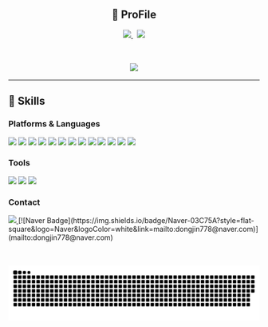 

<div align="center">

## 📄 ProFile

<!-- 프로필 정보 그리드 정렬 -->
<div align="center">

<!-- 첫 줄: Top Langs + Solved.ac -->
<span>
  <a href="https://github.com/jogilsang/jogilsang">
    <img height="150" src="https://github-readme-stats.vercel.app/api/top-langs/?username=jogilsang&langs_count=10&layout=compact&theme=dark" />
  </a>
  &nbsp;
  <a href="https://solved.ac/profile/nan7789">
    <img height="150" src="https://mazassumnida.wtf/api/v2/generate_badge?boj=nan7789" />
  </a>
</span>

<!-- 둘째 줄: Trophy -->
<br/><br/>
<a href="https://github.com/ryo-ma/github-profile-trophy">
  <img width="700" src="https://github-profile-trophy.vercel.app/?username=ryo-ma&theme=onedark&row=1&column=7" />
</a>



</div>

</div>

---

## 💪 Skills

### Platforms & Languages
<p>
  <img src="https://img.shields.io/badge/Java-007396.svg?&style=for-the-badge&logo=Java&logoColor=white"/>
  <img src="https://img.shields.io/badge/Spring%20Boot-6DB33F.svg?&style=for-the-badge&logo=Spring%20Boot&logoColor=white"/>
  <img src="https://img.shields.io/badge/C++-00599C.svg?&style=for-the-badge&logo=C%2B%2B&logoColor=white"/>
  <img src="https://img.shields.io/badge/Python-3776AB.svg?&style=for-the-badge&logo=Python&logoColor=white"/>
  <img src="https://img.shields.io/badge/JavaScript-F7DF1E.svg?&style=for-the-badge&logo=JavaScript&logoColor=white"/>
  <img src="https://img.shields.io/badge/HTML5-E34F26.svg?&style=for-the-badge&logo=HTML5&logoColor=white"/>
  <img src="https://img.shields.io/badge/CSS3-1572B6.svg?&style=for-the-badge&logo=CSS3&logoColor=white"/>
  <img src="https://img.shields.io/badge/MySQL-4479A1.svg?&style=for-the-badge&logo=MySQL&logoColor=white"/>
  <img src="https://img.shields.io/badge/Spring%20Boot-6DB33F.svg?&style=for-the-badge&logo=Spring%20Boot&logoColor=white"/>
  <img src="https://img.shields.io/badge/Hibernate-59666C.svg?&style=for-the-badge&logo=Hibernate&logoColor=white"/>
  <img src="https://img.shields.io/badge/AWS-232F3E.svg?&style=for-the-badge&logo=Amazon%20AWS&logoColor=white"/>
  <img src="https://img.shields.io/badge/Lombok-EA3324.svg?&style=for-the-badge&logo=Lombok&logoColor=white"/>
  <img src="https://img.shields.io/badge/Thymeleaf-005F0F.svg?&style=for-the-badge&logo=Thymeleaf&logoColor=white"/>

</p>

### Tools
<p>
  <img src="https://img.shields.io/badge/Git-F05032.svg?&style=for-the-badge&logo=Git&logoColor=white"/>
  <img src="https://img.shields.io/badge/IntelliJIDEA-000000.svg?&style=for-the-badge&logo=intellijidea&logoColor=white"/>
  <img src="https://img.shields.io/badge/Visual%20Studio%20Code-007ACC.svg?&style=for-the-badge&logo=Visual%20Studio%20Code&logoColor=white"/>
</p>

### Contact
<a href="https://velog.io/@halo_3735/posts">
  <img src="https://img.shields.io/badge/Velog-20C997.svg?&style=for-the-badge&logo=Velog&logoColor=white"/>
</a>
[![Naver Badge](https://img.shields.io/badge/Naver-03C75A?style=flat-square&logo=Naver&logoColor=white&link=mailto:dongjin778@naver.com)](mailto:dongjin778@naver.com)





<!-- 셋째 줄: Snake -->
<br/><br/>
<img src="https://github.com/NullisnotFalse/NullisnotFalse/blob/output/github-contribution-grid-snake-dark.svg" />
